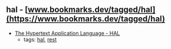 hal - [www.bookmarks.dev/tagged/hal](https://www.bookmarks.dev/tagged/hal)
---
* [  The Hypertext Application Language - HAL](http://stateless.co/hal_specification.html)
    * tags: [hal](../tags/hal.md), [rest](../tags/rest.md)
